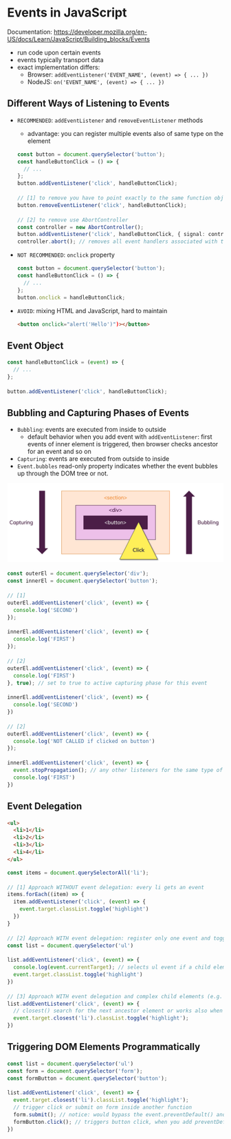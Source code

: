 # Events in JavaScript

Documentation: <https://developer.mozilla.org/en-US/docs/Learn/JavaScript/Building_blocks/Events>

- run code upon certain events
- events typically transport data
- exact implementation differs:
  - Browser: `addEventListener('EVENT_NAME', (event) => { ... })`
  - NodeJS: `on('EVENT_NAME', (event) => { ... })`

## Different Ways of Listening to Events

- `RECOMMENDED`: `addEventListener` and `removeEventListener` methods

  - advantage: you can register multiple events also of same type on the element

  ```TypeScript
  const button = document.querySelector('button');
  const handleButtonClick = () => {
    // ...
  };
  button.addEventListener('click', handleButtonClick);

  // [1] to remove you have to point exactly to the same function object
  button.removeEventListener('click', handleButtonClick);

  // [2] to remove use AbortController
  const controller = new AbortController();
  button.addEventListener('click', handleButtonClick, { signal: controller.signal });  // pass an AbortSignal to this handler
  controller.abort(); // removes all event handlers associated with this controller
  ```

- `NOT RECOMMENDED`: `onclick` property

  ```TypeScript
  const button = document.querySelector('button');
  const handleButtonClick = () => {
    // ...
  };
  button.onclick = handleButtonClick;
  ```

- `AVOID`: mixing HTML and JavaScript, hard to maintain

  ```HTML
  <button onclick="alert('Hello')")></button>
  ```

## Event Object

```TypeScript
const handleButtonClick = (event) => {
  // ...
};

button.addEventListener('click', handleButtonClick);
```

## Bubbling and Capturing Phases of Events

- `Bubbling`: events are executed from inside to outside
  - default behavior when you add event with `addEventListener`: first events of inner element is triggered, then browser checks ancestor for an event and so on
- `Capturing`: events are executed from outside to inside
- `Event.bubbles` read-only property indicates whether the event bubbles up through the DOM tree or not.

![](/slides/36_bubbling-capturing-events.png)

```TypeScript
const outerEl = document.querySelector('div');
const innerEl = document.querySelector('button');

// [1]
outerEl.addEventListener('click', (event) => {
  console.log('SECOND')
});

innerEl.addEventListener('click', (event) => {
  console.log('FIRST')
});

// [2]
outerEl.addEventListener('click', (event) => {
  console.log('FIRST')
}, true); // set to true to active capturing phase for this event

innerEl.addEventListener('click', (event) => {
  console.log('SECOND')
})

// [2]
outerEl.addEventListener('click', (event) => {
  console.log('NOT CALLED if clicked on button')
});

innerEl.addEventListener('click', (event) => {
  event.stopPropagation(); // any other listeners for the same type of event on ancestor elements will not be triggered
  console.log('FIRST')
})
```

## Event Delegation

```HTML
<ul>
  <li>1</li>
  <li>2</li>
  <li>3</li>
  <li>4</li>
</ul>
```

```TypeScript
const items = document.querySelectorAll('li');

// [1] Approach WITHOUT event delegation: every li gets an event
items.forEach((item) => {
  item.addEventListener('click', (event) => {
    event.target.classList.toggle('highlight')
  })
}

// [2] Approach WITH event delegation: register only one event and toggle class of target
const list = document.querySelector('ul')

list.addEventListener('click', (event) => {
  console.log(event.currentTarget); // selects ul event if a child element was clicked
  event.target.classList.toggle('highlight')
})

// [3] Approach WITH event delegation and complex child elements (e.g. <h2> and <p> inside of <li>)
list.addEventListener('click', (event) => {
  // closest() search for the next ancestor element or works also when the searched element is clicked itself
  event.target.closest('li').classList.toggle('highlight');
})
```

## Triggering DOM Elements Programmatically

```TypeScript
const list = document.querySelector('ul')
const form = document.querySelector('form');
const formButton = document.querySelector('button');

list.addEventListener('click', (event) => {
  event.target.closest('li').classList.toggle('highlight');
  // trigger click or submit on form inside another function
  form.submit(); // notice: would bypass the event.preventDefault() and reload page
  formButton.click(); // triggers button click, when you add preventDefault() inside event handler, then no reload of page
})
```
